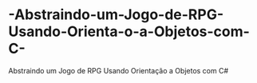 # -Abstraindo-um-Jogo-de-RPG-Usando-Orienta-o-a-Objetos-com-C-
 Abstraindo um Jogo de RPG Usando Orientação a Objetos com C#
